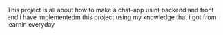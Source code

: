 This project is all about how to make a chat-app usinf backend and front end
i have implementedm this project using my knowledge that i got from learnin everyday

